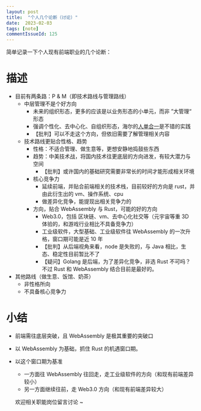 ```yaml
---
layout: post
title:  "个人几个论断（讨论）"
date:  2023-02-03
tags: [note]
commentIssueId: 125
---
```


  简单记录一下个人现有前端职业的几个论断：

# 描述

* 目前有两条路：P & M（即技术路线与管理路线）
  * 中层管理不是个好方向
    * 未来的组织形态，更多的应该是以业务形态的小单元，而非 ”大管理“ 形态
    * 强调个性化、去中心化、自组织形态，海尔的[人单合一](https://finance.sina.cn/2017-10-31/detail-ifynfvar5390659.d.html)是不错的实践
    * 【批判】可以不走这个方向，但依旧需要了解管理相关内容
  * 技术路线更贴合性格、趋势
    * 性格：不适合管理、做生意等，更想安静地捣鼓些东西
    * 趋势：中美技术战，将国内技术往更底层的方向进发，有较大潜力与空间
      * 【批判】或许国内的基础研究需要非常长的时间才能形成相关环境
    * 核心竞争力
      * 延续前端，并贴合前端相关的技术栈，目前较好的方向是 rust，并由此衍生出的 vm、操作系统、cpu
      * 做差异化竞争，能提现出相关竞争力的
    * 方向，贴合 WebAssembly 与 Rust，可能的好的方向
      * Web3.0，包括 区块链、vm、去中心化社交等（元宇宙等重 3D 体验的，和游戏行业相比不具备竞争力）
      * 工业级软件，大型基础、工业级软件往 WebAssembly 的一次升格，窗口期可能是近 10 年
      * 【批判】从后端视角来看，node 是失败的，与 Java 相比，生态、稳定性目前暂比不了
      * 【疑问】Golang 是后端，为了差异化竞争，非选 Rust 不可吗？不过 Rust 和 WebAssembly 结合目前是最好的。
* 其他路线（做生意、饭馆、奶茶）
  * 非性格所向
  * 不具备核心竞争力


# 小结

* 前端需往底层突破，且 WebAssembly 是极其重要的突破口
* 以 WebAssembly 为基础，抓住 Rust 的机遇窗口期。
* 以这个窗口期为基准
  * 一方面往 WebAssembly 往回走，走工业级软件的方向（和现有前端差异较小）
  * 另一方面继续往前，走 Web3.0 方向（和现有前端差异较大）


  欢迎相关职能岗位留言讨论 ~
